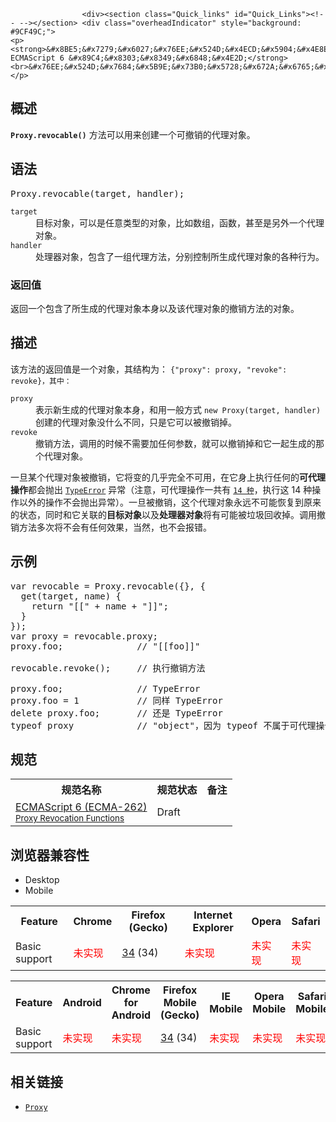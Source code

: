 
                
                  
                    <div><section class="Quick_links" id="Quick_Links"><!-- --></section> <div class="overheadIndicator" style="background: #9CF49C;"> 
    <p><strong>&#x8BE5;&#x7279;&#x6027;&#x76EE;&#x524D;&#x4ECD;&#x5904;&#x4E8E; ECMAScript 6 &#x89C4;&#x8303;&#x8349;&#x6848;&#x4E2D;</strong><br>&#x76EE;&#x524D;&#x7684;&#x5B9E;&#x73B0;&#x5728;&#x672A;&#x6765;&#x53EF;&#x80FD;&#x4F1A;&#x53D1;&#x751F;&#x6539;&#x53D8;&#xFF0C;&#x751A;&#x81F3;&#x88AB;&#x5B8C;&#x5168;&#x5220;&#x9664;&#xFF0C;&#x8BF7;&#x8C28;&#x614E;&#x4F7F;&#x7528;&#x3002;</p> 
</div></div>

<h2 id="Summary" name="Summary">&#x6982;&#x8FF0;</h2>

<p><code><strong>Proxy.revocable()</strong></code> &#x65B9;&#x6CD5;&#x53EF;&#x4EE5;&#x7528;&#x6765;&#x521B;&#x5EFA;&#x4E00;&#x4E2A;&#x53EF;&#x64A4;&#x9500;&#x7684;&#x4EE3;&#x7406;&#x5BF9;&#x8C61;&#x3002;</p>

<h2 id="Syntax" name="Syntax">&#x8BED;&#x6CD5;</h2>

<pre class="syntaxbox">Proxy.revocable(target, handler);
</pre>

<p></p><dl><dt><code>target</code></dt>
 <dd>&#x76EE;&#x6807;&#x5BF9;&#x8C61;&#xFF0C;&#x53EF;&#x4EE5;&#x662F;&#x4EFB;&#x610F;&#x7C7B;&#x578B;&#x7684;&#x5BF9;&#x8C61;&#xFF0C;&#x6BD4;&#x5982;&#x6570;&#x7EC4;&#xFF0C;&#x51FD;&#x6570;&#xFF0C;&#x751A;&#x81F3;&#x662F;&#x53E6;&#x5916;&#x4E00;&#x4E2A;&#x4EE3;&#x7406;&#x5BF9;&#x8C61;&#x3002;</dd>
 <dt><code>handler</code></dt>
 <dd>&#x5904;&#x7406;&#x5668;&#x5BF9;&#x8C61;&#xFF0C;&#x5305;&#x542B;&#x4E86;&#x4E00;&#x7EC4;&#x4EE3;&#x7406;&#x65B9;&#x6CD5;&#xFF0C;&#x5206;&#x522B;&#x63A7;&#x5236;&#x6240;&#x751F;&#x6210;&#x4EE3;&#x7406;&#x5BF9;&#x8C61;&#x7684;&#x5404;&#x79CD;&#x884C;&#x4E3A;&#x3002;</dd>
</dl><p></p>

<h3 id="Return_value" name="Return_value">&#x8FD4;&#x56DE;&#x503C;</h3>

<p>&#x8FD4;&#x56DE;&#x4E00;&#x4E2A;&#x5305;&#x542B;&#x4E86;&#x6240;&#x751F;&#x6210;&#x7684;&#x4EE3;&#x7406;&#x5BF9;&#x8C61;&#x672C;&#x8EAB;&#x4EE5;&#x53CA;&#x8BE5;&#x4EE3;&#x7406;&#x5BF9;&#x8C61;&#x7684;&#x64A4;&#x9500;&#x65B9;&#x6CD5;&#x7684;&#x5BF9;&#x8C61;&#x3002;</p>

<h2 id=".E6.8F.8F.E8.BF.B0">&#x63CF;&#x8FF0;</h2>

<p>&#x8BE5;&#x65B9;&#x6CD5;&#x7684;&#x8FD4;&#x56DE;&#x503C;&#x662F;&#x4E00;&#x4E2A;&#x5BF9;&#x8C61;&#xFF0C;&#x5176;&#x7ED3;&#x6784;&#x4E3A;&#xFF1A; <code>{&quot;proxy&quot;: proxy, &quot;revoke&quot;: revoke}&#xFF0C;&#x5176;&#x4E2D;&#xFF1A;</code></p>

<dl>
 <dt><code>proxy</code></dt>
 <dd>&#x8868;&#x793A;&#x65B0;&#x751F;&#x6210;&#x7684;&#x4EE3;&#x7406;&#x5BF9;&#x8C61;&#x672C;&#x8EAB;&#xFF0C;&#x548C;&#x7528;&#x4E00;&#x822C;&#x65B9;&#x5F0F; <code>new Proxy(target, handler)</code> &#x521B;&#x5EFA;&#x7684;&#x4EE3;&#x7406;&#x5BF9;&#x8C61;&#x6CA1;&#x4EC0;&#x4E48;&#x4E0D;&#x540C;&#xFF0C;&#x53EA;&#x662F;&#x5B83;&#x53EF;&#x4EE5;&#x88AB;&#x64A4;&#x9500;&#x6389;&#x3002;</dd>
 <dt><code>revoke</code></dt>
 <dd>&#x64A4;&#x9500;&#x65B9;&#x6CD5;&#xFF0C;&#x8C03;&#x7528;&#x7684;&#x65F6;&#x5019;&#x4E0D;&#x9700;&#x8981;&#x52A0;&#x4EFB;&#x4F55;&#x53C2;&#x6570;&#xFF0C;&#x5C31;&#x53EF;&#x4EE5;&#x64A4;&#x9500;&#x6389;&#x548C;&#x5B83;&#x4E00;&#x8D77;&#x751F;&#x6210;&#x7684;&#x90A3;&#x4E2A;&#x4EE3;&#x7406;&#x5BF9;&#x8C61;&#x3002;</dd>
</dl>

<p>&#x4E00;&#x65E6;&#x67D0;&#x4E2A;&#x4EE3;&#x7406;&#x5BF9;&#x8C61;&#x88AB;&#x64A4;&#x9500;&#xFF0C;&#x5B83;&#x5C06;&#x53D8;&#x7684;&#x51E0;&#x4E4E;&#x5B8C;&#x5168;&#x4E0D;&#x53EF;&#x7528;&#xFF0C;&#x5728;&#x5B83;&#x8EAB;&#x4E0A;&#x6267;&#x884C;&#x4EFB;&#x4F55;&#x7684;<strong>&#x53EF;&#x4EE3;&#x7406;&#x64CD;&#x4F5C;</strong>&#x90FD;&#x4F1A;&#x629B;&#x51FA; <a class="new" href="/zh-CN/docs/Web/JavaScript/Reference/TypeError" title="&#x6B64;&#x9875;&#x9762;&#x4ECD;&#x672A;&#x88AB;&#x672C;&#x5730;&#x5316;, &#x671F;&#x5F85;&#x60A8;&#x7684;&#x7FFB;&#x8BD1;!"><code>TypeError</code></a> &#x5F02;&#x5E38;&#xFF08;&#x6CE8;&#x610F;&#xFF0C;&#x53EF;&#x4EE3;&#x7406;&#x64CD;&#x4F5C;&#x4E00;&#x5171;&#x6709; <a href="/zh-CN/docs/Web/JavaScript/Reference/Global_Objects/Proxy#Methods_of_the_handler_object" title="The Proxy object is used to define custom behavior for fundamental operations (e.g. property lookup, assignment, enumeration, function invocation, etc)."><code>14 &#x79CD;</code></a>&#xFF0C;&#x6267;&#x884C;&#x8FD9; 14 &#x79CD;&#x64CD;&#x4F5C;&#x4EE5;&#x5916;&#x7684;&#x64CD;&#x4F5C;&#x4E0D;&#x4F1A;&#x629B;&#x51FA;&#x5F02;&#x5E38;&#xFF09;&#x3002;&#x4E00;&#x65E6;&#x88AB;&#x64A4;&#x9500;&#xFF0C;&#x8FD9;&#x4E2A;&#x4EE3;&#x7406;&#x5BF9;&#x8C61;&#x6C38;&#x8FDC;&#x4E0D;&#x53EF;&#x80FD;&#x6062;&#x590D;&#x5230;&#x539F;&#x6765;&#x7684;&#x72B6;&#x6001;&#xFF0C;&#x540C;&#x65F6;&#x548C;&#x5B83;&#x5173;&#x8054;&#x7684;<strong>&#x76EE;&#x6807;&#x5BF9;&#x8C61;</strong>&#x4EE5;&#x53CA;<strong>&#x5904;&#x7406;&#x5668;&#x5BF9;&#x8C61;</strong>&#x5C06;&#x6709;&#x53EF;&#x80FD;&#x88AB;&#x5783;&#x573E;&#x56DE;&#x6536;&#x6389;&#x3002;&#x8C03;&#x7528;&#x64A4;&#x9500;&#x65B9;&#x6CD5;&#x591A;&#x6B21;&#x5C06;&#x4E0D;&#x4F1A;&#x6709;&#x4EFB;&#x4F55;&#x6548;&#x679C;&#xFF0C;&#x5F53;&#x7136;&#xFF0C;&#x4E5F;&#x4E0D;&#x4F1A;&#x62A5;&#x9519;&#x3002;</p>

<h2 id="Examples" name="Examples">&#x793A;&#x4F8B;</h2>

<pre class="brush: js">var revocable = Proxy.revocable({}, {
  get(target, name) {
    return &quot;[[&quot; + name + &quot;]]&quot;;
  }
});
var proxy = revocable.proxy;
proxy.foo;              // &quot;[[foo]]&quot;

revocable.revoke();     // &#x6267;&#x884C;&#x64A4;&#x9500;&#x65B9;&#x6CD5;

proxy.foo;              // TypeError
proxy.foo = 1           // &#x540C;&#x6837; TypeError
delete proxy.foo;       // &#x8FD8;&#x662F; TypeError
typeof proxy            // &quot;object&quot;&#xFF0C;&#x56E0;&#x4E3A; typeof &#x4E0D;&#x5C5E;&#x4E8E;&#x53EF;&#x4EE3;&#x7406;&#x64CD;&#x4F5C;
</pre>

<h2 id="Specifications" name="Specifications">&#x89C4;&#x8303;</h2>

<table class="standard-table">
 <tbody>
  <tr>
   <th scope="col">&#x89C4;&#x8303;&#x540D;&#x79F0;</th>
   <th scope="col">&#x89C4;&#x8303;&#x72B6;&#x6001;</th>
   <th scope="col">&#x5907;&#x6CE8;</th>
  </tr>
  <tr>
   <td><a class="external" href="http://people.mozilla.org/~jorendorff/es6-draft.html#sec-proxy.revocable" hreflang="en" lang="en">ECMAScript 6 (ECMA-262)<br><small lang="zh-CN">Proxy Revocation Functions</small></a></td>
   <td><span class="spec-Draft">Draft</span></td>
   <td>&#xA0;</td>
  </tr>
 </tbody>
</table>

<h2 id=".E6.B5.8F.E8.A7.88.E5.99.A8.E5.85.BC.E5.AE.B9.E6.80.A7">&#x6D4F;&#x89C8;&#x5668;&#x517C;&#x5BB9;&#x6027;</h2>

<p></p><div class="htab"> 
    <a id="AutoCompatibilityTable" name="AutoCompatibilityTable"></a> 
    <ul> 
        <li class="selected"><a>Desktop</a></li> 
        <li><a>Mobile</a></li> 
    </ul> 
</div><p></p>

<div id="compat-desktop">
<table class="compat-table">
 <tbody>
  <tr>
   <th>Feature</th>
   <th>Chrome</th>
   <th>Firefox (Gecko)</th>
   <th>Internet Explorer</th>
   <th>Opera</th>
   <th>Safari</th>
  </tr>
  <tr>
   <td>Basic support</td>
   <td><span style="color: #f00;">&#x672A;&#x5B9E;&#x73B0;</span></td>
   <td><a href="/en-US/Firefox/Releases/34" title="Released on 2014-12-01.">34</a> (34)</td>
   <td><span style="color: #f00;">&#x672A;&#x5B9E;&#x73B0;</span></td>
   <td><span style="color: #f00;">&#x672A;&#x5B9E;&#x73B0;</span></td>
   <td><span style="color: #f00;">&#x672A;&#x5B9E;&#x73B0;</span></td>
  </tr>
 </tbody>
</table>
</div>

<div id="compat-mobile">
<table class="compat-table">
 <tbody>
  <tr>
   <th>Feature</th>
   <th>Android</th>
   <th>Chrome for Android</th>
   <th>Firefox Mobile (Gecko)</th>
   <th>IE Mobile</th>
   <th>Opera Mobile</th>
   <th>Safari Mobile</th>
  </tr>
  <tr>
   <td>Basic support</td>
   <td><span style="color: #f00;">&#x672A;&#x5B9E;&#x73B0;</span></td>
   <td><span style="color: #f00;">&#x672A;&#x5B9E;&#x73B0;</span></td>
   <td><a href="/en-US/Firefox/Releases/34" title="Released on 2014-12-01.">34</a> (34)</td>
   <td><span style="color: #f00;">&#x672A;&#x5B9E;&#x73B0;</span></td>
   <td><span style="color: #f00;">&#x672A;&#x5B9E;&#x73B0;</span></td>
   <td><span style="color: #f00;">&#x672A;&#x5B9E;&#x73B0;</span></td>
  </tr>
 </tbody>
</table>
</div>

<h2 id="See_also" name="See_also">&#x76F8;&#x5173;&#x94FE;&#x63A5;</h2>

<ul>
 <li><a href="/zh-CN/docs/Web/JavaScript/Reference/Global_Objects/Proxy" title="The Proxy object is used to define custom behavior for fundamental operations (e.g. property lookup, assignment, enumeration, function invocation, etc)."><code>Proxy</code></a></li>
</ul>
                  
                
              
